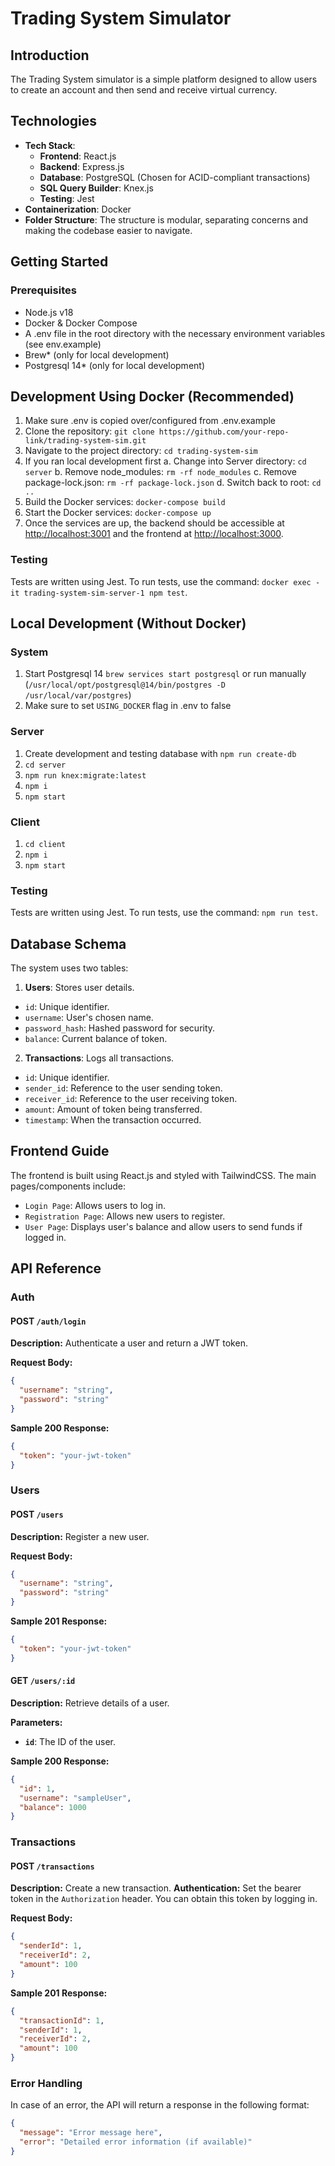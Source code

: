 # Trading System Simulator

## Introduction

The Trading System simulator is a simple platform designed to allow users to create an account and then send and receive virtual currency.

## Technologies

- **Tech Stack**:
  - **Frontend**: React.js
  - **Backend**: Express.js
  - **Database**: PostgreSQL (Chosen for ACID-compliant transactions)
  - **SQL Query Builder**: Knex.js
  - **Testing**: Jest
- **Containerization**: Docker
- **Folder Structure**: The structure is modular, separating concerns and making the codebase easier to navigate.

## Getting Started

### Prerequisites

- Node.js v18
- Docker & Docker Compose
- A .env file in the root directory with the necessary environment variables (see env.example)
- Brew\* (only for local development)
- Postgresql 14\* (only for local development)

## Development Using Docker (Recommended)

1. Make sure .env is copied over/configured from .env.example
2. Clone the repository: `git clone https://github.com/your-repo-link/trading-system-sim.git`
3. Navigate to the project directory: `cd trading-system-sim`
4. If you ran local development first
   a. Change into Server directory: `cd server`
   b. Remove node_modules: `rm -rf node_modules`
   c. Remove package-lock.json: `rm -rf package-lock.json`
   d. Switch back to root: `cd ..`
5. Build the Docker services: `docker-compose build`
6. Start the Docker services: `docker-compose up`
7. Once the services are up, the backend should be accessible at <http://localhost:3001> and the frontend at <http://localhost:3000>.

### Testing

Tests are written using Jest. To run tests, use the command: `docker exec -it trading-system-sim-server-1 npm test`.

## Local Development (Without Docker)

### System

1. Start Postgresql 14 `brew services start postgresql` or run manually (`/usr/local/opt/postgresql@14/bin/postgres -D /usr/local/var/postgres`)
2. Make sure to set `USING_DOCKER` flag in .env to false

### Server

1. Create development and testing database with `npm run create-db`
2. `cd server`
3. `npm run knex:migrate:latest`
4. `npm i`
5. `npm start`

### Client

1. `cd client`
2. `npm i`
3. `npm start`

### Testing

Tests are written using Jest. To run tests, use the command: `npm run test`.

## Database Schema

The system uses two tables:

1. **Users**: Stores user details.

- `id`: Unique identifier.
- `username`: User's chosen name.
- `password_hash`: Hashed password for security.
- `balance`: Current balance of token.

2. **Transactions**: Logs all transactions.

- `id`: Unique identifier.
- `sender_id`: Reference to the user sending token.
- `receiver_id`: Reference to the user receiving token.
- `amount`: Amount of token being transferred.
- `timestamp`: When the transaction occurred.

## Frontend Guide

The frontend is built using React.js and styled with TailwindCSS. The main pages/components include:

- `Login Page`: Allows users to log in.
- `Registration Page`: Allows new users to register.
- `User Page`: Displays user's balance and allow users to send funds if logged in.

## API Reference

### Auth

#### POST `/auth/login`

**Description:** Authenticate a user and return a JWT token.

**Request Body:**

```json
{
  "username": "string",
  "password": "string"
}
```

**Sample 200 Response:**

```json
{
  "token": "your-jwt-token"
}
```

### Users

#### POST `/users`

**Description:** Register a new user.

**Request Body:**

```json
{
  "username": "string",
  "password": "string"
}
```

**Sample 201 Response:**

```json
{
  "token": "your-jwt-token"
}
```

#### GET `/users/:id`

**Description:** Retrieve details of a user.

**Parameters:**

- **`id`**: The ID of the user.

**Sample 200 Response:**

```json
{
  "id": 1,
  "username": "sampleUser",
  "balance": 1000
}
```

### Transactions

#### POST `/transactions`

**Description:** Create a new transaction.
**Authentication:**
Set the bearer token in the `Authorization` header. You can obtain this token by logging in.

**Request Body:**

```json
{
  "senderId": 1,
  "receiverId": 2,
  "amount": 100
}
```

**Sample 201 Response:**

```json
{
  "transactionId": 1,
  "senderId": 1,
  "receiverId": 2,
  "amount": 100
}
```

### Error Handling

In case of an error, the API will return a response in the following format:

```json
{
  "message": "Error message here",
  "error": "Detailed error information (if available)"
}
```
